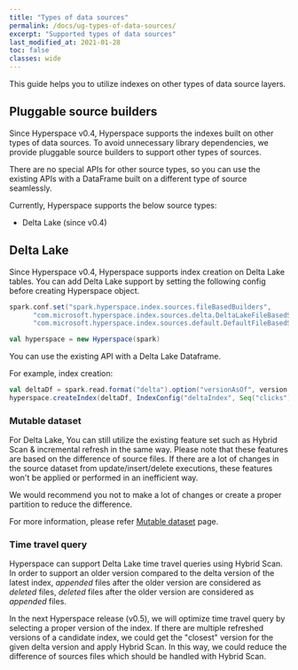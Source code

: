 ```yaml
---
title: "Types of data sources"
permalink: /docs/ug-types-of-data-sources/
excerpt: "Supported types of data sources"
last_modified_at: 2021-01-28
toc: false
classes: wide
---
```


This guide helps you to utilize indexes on other types of data source layers.

## Pluggable source builders
Since Hyperspace v0.4, Hyperspace supports the indexes built on other types of data sources.
To avoid unnecessary library dependencies, we provide pluggable source builders
to support other types of sources.

There are no special APIs for other source types, 
so you can use the existing APIs with a DataFrame built on a different type of source seamlessly.

Currently, Hyperspace supports the below source types:
- Delta Lake (since v0.4)

## Delta Lake
Since Hyperspace v0.4, Hyperspace supports index creation on Delta Lake tables.
You can add Delta Lake support by setting the following config before creating Hyperspace object.
```scala
spark.conf.set("spark.hyperspace.index.sources.fileBasedBuilders",
      "com.microsoft.hyperspace.index.sources.delta.DeltaLakeFileBasedSourceBuilder," +
      "com.microsoft.hyperspace.index.sources.default.DefaultFileBasedSourceBuilder")

val hyperspace = new Hyperspace(spark)
```

You can use the existing API with a Delta Lake Dataframe.

For example, index creation:
```scala
val deltaDf = spark.read.format("delta").option("versionAsOf", version.get).load(dataPath)
hyperspace.createIndex(deltaDf, IndexConfig("deltaIndex", Seq("clicks"), Seq("Query")))
```

### Mutable dataset
For Delta Lake, You can still utilize the existing feature set such as Hybrid Scan & incremental refresh in the same way.
Please note that these features are based on the difference of source files.
If there are a lot of changes in the source dataset from update/insert/delete executions,
these features won't be applied or performed in an inefficient way.

We would recommend you not to make a lot of changes or create a proper partition to reduce the difference.

For more information, please refer
[Mutable dataset](https://microsoft.github.io/hyperspace/docs/ug-mutable-dataset/) page.

### Time travel query
Hyperspace can support Delta Lake time travel queries using Hybrid Scan.
In order to support an older version compared to the delta version of the latest index, *appended* files after
the older version are considered as *deleted* files, *deleted* files after the older version are considered as *appended* files.

In the next Hyperspace release (v0.5), we will optimize time travel query by selecting a proper version of the index.
If there are multiple refreshed versions of a candidate index, we could get the "closest" version for the given delta version and apply Hybrid Scan.
In this way, we could reduce the difference of sources files which should be handled with Hybrid Scan.